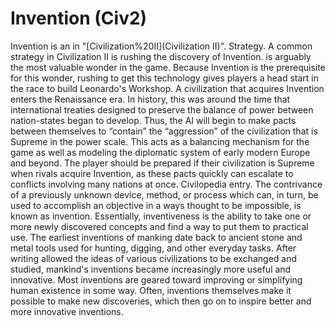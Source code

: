 # Invention (Civ2)

 Invention is an in "[Civilization%20II](Civilization II)".
Strategy.
A common strategy in Civilization II is rushing the discovery of Invention. is arguably the most valuable wonder in the game. Because Invention is the prerequisite for this wonder, rushing to get this technology gives players a head start in the race to build Leonardo's Workshop. 
A civilization that acquires Invention enters the Renaissance era. In history, this was around the time that international treaties designed to preserve the balance of power between nation-states began to develop. Thus, the AI will begin to make pacts between themselves to “contain” the “aggression” of the civilization that is Supreme in the power scale. This acts as a balancing mechanism for the game as well as modeling the diplomatic system of early modern Europe and beyond. The player should be prepared if their civilization is Supreme when rivals acquire Invention, as these pacts quickly can escalate to conflicts involving many nations at once.
Civilopedia entry.
The contrivance of a previously unknown device, method, or process which can, in turn, be used to accomplish an objective in a ways thought to be impossible, is known as invention. Essentially, inventiveness is the ability to take one or more newly discovered concepts and find a way to put them to practical use. The earliest inventions of manking date back to ancient stone and metal tools used for hunting, digging, and other everyday tasks. After writing allowed the ideas of various civilizations to be exchanged and studied, mankind's inventions became increasingly more useful and innovative. Most inventions are geared toward improving or simplifying human existence in some way. Often, inventions themselves make it possible to make new discoveries, which then go on to inspire better and more innovative inventions.